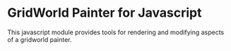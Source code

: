 # GridWorld Painter for Javascript

This javascript module provides tools for rendering and modifying aspects of 
a gridworld painter.
